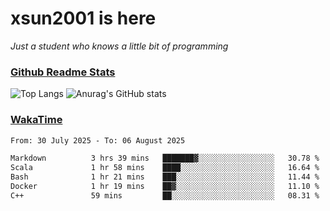 # xsun2001 is here

*Just a student who knows a little bit of programming*

### [Github Readme Stats](https://github.com/anuraghazra/github-readme-stats)

![Top Langs](https://github-readme-stats.vercel.app/api/top-langs/?username=xsun2001&layout=compact&theme=radical) ![Anurag's GitHub stats](https://github-readme-stats.vercel.app/api?username=xsun2001&show_icons=true&theme=radical)

### [WakaTime](https://wakatime.com)

<!--START_SECTION:waka-->

```txt
From: 30 July 2025 - To: 06 August 2025

Markdown          3 hrs 39 mins   ███████▓░░░░░░░░░░░░░░░░░   30.78 %
Scala             1 hr 58 mins    ████░░░░░░░░░░░░░░░░░░░░░   16.64 %
Bash              1 hr 21 mins    ███░░░░░░░░░░░░░░░░░░░░░░   11.44 %
Docker            1 hr 19 mins    ██▓░░░░░░░░░░░░░░░░░░░░░░   11.10 %
C++               59 mins         ██░░░░░░░░░░░░░░░░░░░░░░░   08.31 %
```

<!--END_SECTION:waka-->
